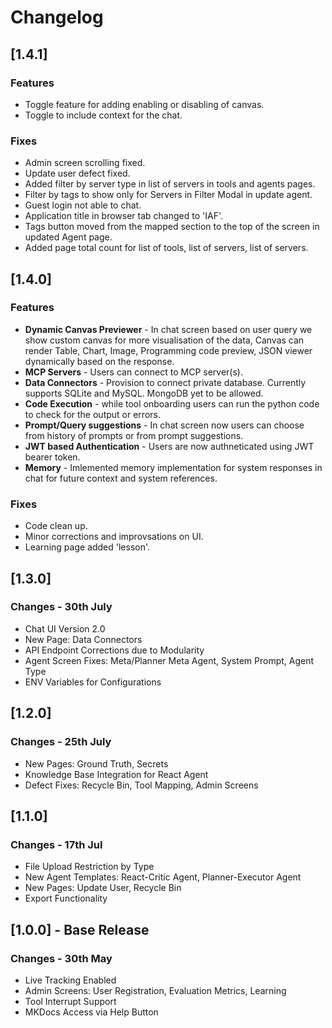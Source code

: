 # Changelog

## [1.4.1]

### Features

- Toggle feature for adding enabling or disabling of canvas.
- Toggle to include context for the chat.

### Fixes

- Admin screen scrolling fixed.
- Update user defect fixed.
- Added filter by server type in list of servers in tools and agents pages.
- Filter by tags to show only for Servers in Filter Modal in update agent.
- Guest login not able to chat.
- Application title in browser tab changed to 'IAF'.
- Tags button moved from the mapped section to the top of the screen in updated Agent page.
- Added page total count for list of tools, list of servers, list of servers.

## [1.4.0]

### Features

- **Dynamic Canvas Previewer** - In chat screen based on user query we show custom canvas for more visualisation of the data, Canvas can render Table, Chart, Image, Programming code preview, JSON viewer dynamically based on the response.
- **MCP Servers** - Users can connect to MCP server(s).
- **Data Connectors** - Provision to connect private database. Currently supports SQLite and MySQL. MongoDB yet to be allowed.
- **Code Execution** - while tool onboarding users can run the python code to check for the output or errors.
- **Prompt/Query suggestions** - In chat screen now users can choose from history of prompts or from prompt suggestions.
- **JWT based Authentication** - Users are now authneticated using JWT bearer token.
- **Memory** - Imlemented memory implementation for system responses in chat for future context and system references.

### Fixes

- Code clean up.
- Minor corrections and improvsations on UI.
- Learning page added 'lesson'.

## [1.3.0]

### Changes - 30th July

- Chat UI Version 2.0
- New Page: Data Connectors
- API Endpoint Corrections due to Modularity
- Agent Screen Fixes: Meta/Planner Meta Agent, System Prompt, Agent Type
- ENV Variables for Configurations

## [1.2.0]

### Changes - 25th July

- New Pages: Ground Truth, Secrets
- Knowledge Base Integration for React Agent
- Defect Fixes: Recycle Bin, Tool Mapping, Admin Screens

## [1.1.0]

### Changes - 17th Jul

- File Upload Restriction by Type
- New Agent Templates: React-Critic Agent, Planner-Executor Agent
- New Pages: Update User, Recycle Bin
- Export Functionality

## [1.0.0] - Base Release

### Changes - 30th May

- Live Tracking Enabled
- Admin Screens: User Registration, Evaluation Metrics, Learning
- Tool Interrupt Support
- MKDocs Access via Help Button

